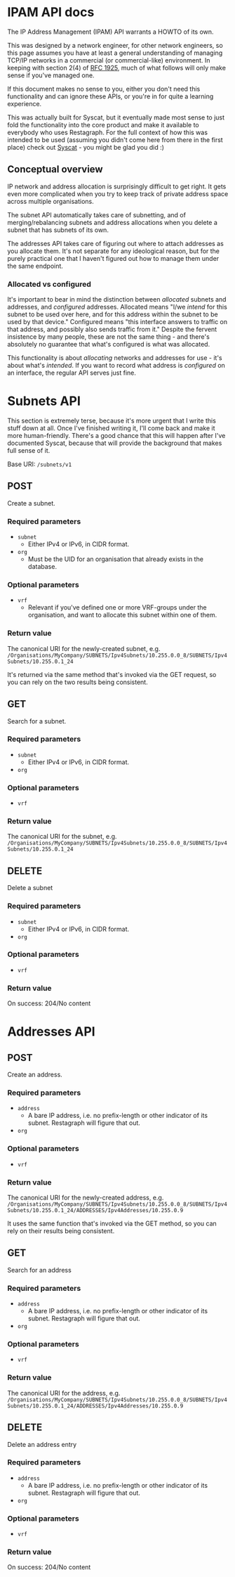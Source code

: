 # IPAM API docs

The IP Address Management (IPAM) API warrants a HOWTO of its own.

This was designed by a network engineer, for other network engineers, so this page assumes you have at least a general understanding of managing TCP/IP networks in a commercial (or commercial-like) environment. In keeping with section 2(4) of [RFC 1925](https://datatracker.ietf.org/doc/html/rfc1925), much of what follows will only make sense if you've managed one.

If this document makes no sense to you, either you don't need this functionality and can ignore these APIs, or you're in for quite a learning experience.

This was actually built for Syscat, but it eventually made most sense to just fold the functionality into the core product and make it available to everybody who uses Restagraph. For the full context of how this was intended to be used (assuming you didn't come here from there in the first place) check out [Syscat](https://github.com/equill/syscat) - you might be glad you did :)


## Conceptual overview

IP network and address allocation is surprisingly difficult to get right. It gets even more complicated when you try to keep track of private address space across multiple organisations.

The subnet API automatically takes care of subnetting, and of merging/rebalancing subnets and address allocations when you delete a subnet that has subnets of its own.

The addresses API takes care of figuring out where to attach addresses as you allocate them. It's not separate for any ideological reason, but for the purely practical one that I haven't figured out how to manage them under the same endpoint.


### Allocated vs configured

It's important to bear in mind the distinction between _allocated_ subnets and addresses, and _configured_ addresses. Allocated means "I/we _intend_ for this subnet to be used over here, and for this address within the subnet to be used by that device." Configured means "this interface answers to traffic on that address, and possibly also sends traffic from it." Despite the fervent insistence by many people, these are not the same thing - and there's absolutely no guarantee that what's configured is what was allocated.

This functionality is about _allocating_ networks and addresses for use - it's about what's _intended_. If you want to record what address is _configured_ on an interface, the regular API serves just fine.


# Subnets API

This section is extremely terse, because it's more urgent that I write this stuff down at all. Once I've finished writing it, I'll come back and make it more human-friendly. There's a good chance that this will happen after I've documented Syscat, because that will provide the background that makes full sense of it.

Base URI: `/subnets/v1`

## POST

Create a subnet.

### Required parameters

- `subnet`
    - Either IPv4 or IPv6, in CIDR format.
- `org`
    - Must be the UID for an organisation that already exists in the database.

### Optional parameters

- `vrf`
    - Relevant if you've defined one or more VRF-groups under the organisation, and want to allocate this subnet within one of them.

### Return value

The canonical URI for the newly-created subnet, e.g. `/Organisations/MyCompany/SUBNETS/Ipv4Subnets/10.255.0.0_8/SUBNETS/Ipv4Subnets/10.255.0.1_24`

It's returned via the same method that's invoked via the GET request, so you can rely on the two results being consistent.


## GET

Search for a subnet.

### Required parameters

- `subnet`
    - Either IPv4 or IPv6, in CIDR format.
- `org`


### Optional parameters

- `vrf`


### Return value

The canonical URI for the subnet, e.g. `/Organisations/MyCompany/SUBNETS/Ipv4Subnets/10.255.0.0_8/SUBNETS/Ipv4Subnets/10.255.0.1_24`


## DELETE

Delete a subnet

### Required parameters

- `subnet`
    - Either IPv4 or IPv6, in CIDR format.
- `org`


### Optional parameters

- `vrf`


### Return value

On success: 204/No content



# Addresses API

## POST

Create an address.


### Required parameters

- `address`
    - A bare IP address, i.e. no prefix-length or other indicator of its subnet. Restagraph will figure that out.
- `org`


### Optional parameters

- `vrf`



### Return value

The canonical URI for the newly-created address, e.g. `/Organisations/MyCompany/SUBNETS/Ipv4Subnets/10.255.0.0_8/SUBNETS/Ipv4Subnets/10.255.0.1_24/ADDRESSES/Ipv4Addresses/10.255.0.9`

It uses the same function that's invoked via the GET method, so you can rely on their results being consistent.


## GET

Search for an address


### Required parameters

- `address`
    - A bare IP address, i.e. no prefix-length or other indicator of its subnet. Restagraph will figure that out.
- `org`


### Optional parameters

- `vrf`



### Return value

The canonical URI for the address, e.g. `/Organisations/MyCompany/SUBNETS/Ipv4Subnets/10.255.0.0_8/SUBNETS/Ipv4Subnets/10.255.0.1_24/ADDRESSES/Ipv4Addresses/10.255.0.9`


## DELETE

Delete an address entry


### Required parameters

- `address`
    - A bare IP address, i.e. no prefix-length or other indicator of its subnet. Restagraph will figure that out.
- `org`


### Optional parameters

- `vrf`



### Return value

On success: 204/No content
